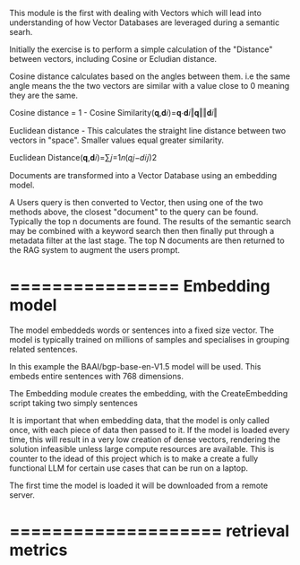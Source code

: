 This module is the first with dealing with Vectors which will lead into understanding of how Vector Databases are leveraged during a semantic searh. 

Initially the exercise is to perform a simple calculation of the "Distance" between vectors, including Cosine or Ecludian distance. 

Cosine distance calculates based on the angles between them. i.e the same angle means the the two vectors are similar with a value close to 0 meaning they are the same.

 Cosine distance = 1 - Cosine Similarity(𝐪,𝐝𝑖)=𝐪⋅𝐝𝑖‖𝐪‖‖𝐝𝑖‖


Euclidean distance - This calculates the straight line distance between two vectors in "space". Smaller values equal greater similarity.

Euclidean Distance(𝐪,𝐝𝑖)=∑𝑗=1𝑛(𝑞𝑗−𝑑𝑖𝑗)2


Documents are transformed into a Vector Database using an embedding model.

A Users query is then converted to Vector, then using one of the two methods above, the closest "document" to the query can be found. Typically the top n documents are found. The results of the semantic search may be combined with a keyword search then then finally put through a metadata filter at the last stage. The top N documents are then returned to the RAG system to augment the users prompt. 

================
Embedding model
================

The model embeddeds words or sentences into a fixed size vector. The model is typically trained on millions of samples and specialises in grouping related sentences. 

In this example the BAAI/bgp-base-en-V1.5 model will be used. This embeds entire sentences with 768 dimensions. 

The Embedding module creates the embedding, with the CreateEmbedding script taking two simply sentences 

It is important that when embedding data, that the model is only called once, with each piece of data then passed to it. If the model is loaded every time, this will result in a very low creation of dense vectors, rendering the solution infeasible unless large compute resources are available. This is counter to the idead of this project which is to make a create a fully functional LLM for certain use cases that can be run on a laptop. 

The first time the model is loaded it will be downloaded from a remote server. 



====================
retrieval metrics
====================

